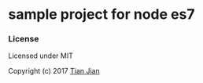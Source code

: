 sample project for node es7
=================================

### License

Licensed under MIT

Copyright (c) 2017 [Tian Jian](https://github.com/tianjianchn)